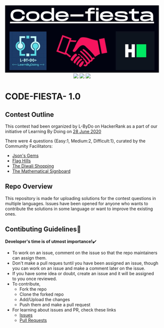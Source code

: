 <p align="center">
    <img src="img/rsz_1code-quest-page-001.jpg">
    <br>
    <span>
    <img src="https://img.shields.io/github/issues/L-ByDo/CODE-FIESTA-1.0-?color=yellow&style=for-the-badge">
    <img src="https://img.shields.io/github/forks/L-ByDo/CODE-FIESTA-1.0-?style=for-the-badge">
    <img src="https://img.shields.io/github/stars/L-ByDo/CODE-FIESTA-1.0-?style=for-the-badge">
    </span>
</p>

# CODE-FIESTA- 1.0 

## Contest Outline
This contest had been organized by L-ByDo on HackerRank as a part of our initiative of Learning By Doing on [28 June 2020]()

There were 4 questions {Easy:1, Medium:2, Difficult:1}, curated by the Community Facilitators:

* [Json's Gems](https://www.hackerrank.com/contests/code-feista-1-0/challenges/jsons-gems)  
* [Flag Hills](https://www.hackerrank.com/contests/code-feista-1-0/challenges/flag-hills)  
* [The Diwali Shopping](https://www.hackerrank.com/contests/code-feista-1-0/challenges/the-diwali-shopping)
* [The Mathematical Signboard](https://www.hackerrank.com/contests/code-feista-1-0/challenges/the-mathematical-signboard)          

## Repo Overview

This repository is made for uploading solutions for the contest questions in multiple languages.
Issues have been opened for anyone who wants to contribute the solutions in some language or want to improve the existing ones.

## Contibuting Guidelines🌟

**Developer's time is of utmost importance!**✔️

* To work on an issue, comment on the issue so that the repo maintainers can assign them.
* Don't make a pull reques tuntil you have been assigned an issue, though you can work on an issue and make a comment later on the issue.
* If you have some idea or doubt, create an issue and it will be assigned to you once reviewed.
* To contribute, 
    * Fork the repo
    * Clone the forked repo
    * Add/Upload the changes
    * Push them and make a pull request
* For learning about issues and PR, check these links
    * [Issues](https://guides.github.com/features/issues/)
    * [Pull Requests](https://help.github.com/en/github/collaborating-with-issues-and-pull-requests/creating-a-pull-request)
    


